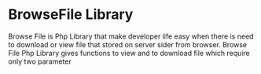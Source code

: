 # BrowseFile Library
Browse File is Php Library that make developer life easy when there is need to download or view file that stored on server sider from browser.  Browse File Php Library gives  functions to view and to download file which require only two parameter
